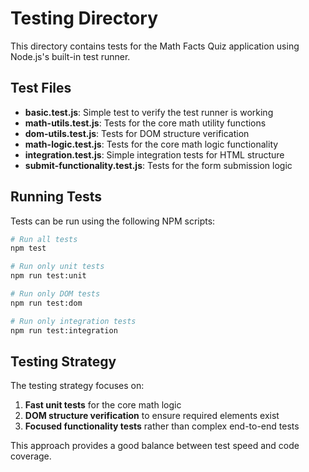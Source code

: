 # Testing Directory

This directory contains tests for the Math Facts Quiz application using Node.js's built-in test runner.

## Test Files

- **basic.test.js**: Simple test to verify the test runner is working
- **math-utils.test.js**: Tests for the core math utility functions
- **dom-utils.test.js**: Tests for DOM structure verification
- **math-logic.test.js**: Tests for the core math logic functionality
- **integration.test.js**: Simple integration tests for HTML structure
- **submit-functionality.test.js**: Tests for the form submission logic

## Running Tests

Tests can be run using the following NPM scripts:

```bash
# Run all tests
npm test

# Run only unit tests
npm run test:unit

# Run only DOM tests
npm run test:dom

# Run only integration tests
npm run test:integration
```

## Testing Strategy

The testing strategy focuses on:

1. **Fast unit tests** for the core math logic
2. **DOM structure verification** to ensure required elements exist
3. **Focused functionality tests** rather than complex end-to-end tests

This approach provides a good balance between test speed and code coverage.
